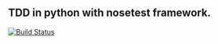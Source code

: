 ## TDD in python with nosetest framework.
[![Build Status](https://travis-ci.org/ZhuXiaomin/TDD_in_python.svg?branch=master)](https://travis-ci.org/ZhuXiaomin/TDD_in_python)
